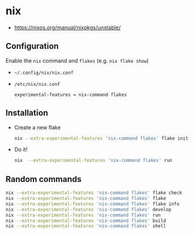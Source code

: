 # nix

* <https://nixos.org/manual/nixpkgs/unstable/>

## Configuration

Enable the `nix` command and `flakes` (e.g. `nix flake show`)

* `~/.config/nix/nix.conf`
* `/etc/nix/nix.conf`

    ```text
    experimental-features = nix-command flakes
    ```

## Installation

* Create a new flake

    ```bash
    nix --extra-experimental-features 'nix-command flakes' flake init
    ```

* Do it!

    ```bash
    nix  --extra-experimental-features 'nix-command flakes' run
    ```

## Random commands

```bash
nix --extra-experimental-features 'nix-command flakes' flake check
nix --extra-experimental-features 'nix-command flakes' flake
nix --extra-experimental-features 'nix-command flakes' flake info
nix --extra-experimental-features 'nix-command flakes' develop
nix --extra-experimental-features 'nix-command flakes' run
nix --extra-experimental-features 'nix-command flakes' build
nix --extra-experimental-features 'nix-command flakes' shell
```
